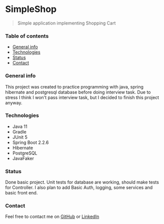 # SimpleShop
> Simple application implementing Shopping Cart

### Table of contents
* [General info](#general-info)
* [Technologies](#technologies)
* [Status](#status)
* [Contact](#contact)

### General info
This project was created to practice programming with java, spring hibernate and postgresql database before doing interview task.
Due to stress I think I won't pass interview task, but I decided to finish this project anyway.

### Technologies
* Java 11
* Gradle
* JUnit 5
* Spring Boot 2.2.6
* Hibernate
* PostgreSQL
* JavaFaker

### Status
Done basic project. Unit tests for database are working, should make tests for Controller.
I also plan to add Basic Auth, logging, some services and basic front end.

### Contact
Feel free to contact me on [GitHub](https://github.com/lapa44) or [LinkedIn](https://www.linkedin.com/in/jonasz-%C5%82api%C5%84ski/)
